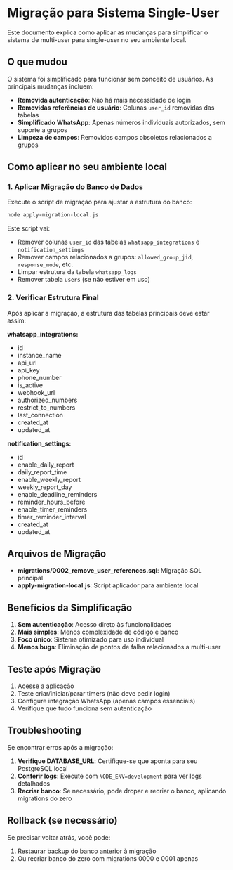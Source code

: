 # Migração para Sistema Single-User

Este documento explica como aplicar as mudanças para simplificar o sistema de multi-user para single-user no seu ambiente local.

## O que mudou

O sistema foi simplificado para funcionar sem conceito de usuários. As principais mudanças incluem:

- **Removida autenticação**: Não há mais necessidade de login
- **Removidas referências de usuário**: Colunas `user_id` removidas das tabelas
- **Simplificado WhatsApp**: Apenas números individuais autorizados, sem suporte a grupos
- **Limpeza de campos**: Removidos campos obsoletos relacionados a grupos

## Como aplicar no seu ambiente local

### 1. Aplicar Migração do Banco de Dados

Execute o script de migração para ajustar a estrutura do banco:

```bash
node apply-migration-local.js
```

Este script vai:
- Remover colunas `user_id` das tabelas `whatsapp_integrations` e `notification_settings`
- Remover campos relacionados a grupos: `allowed_group_jid`, `response_mode`, etc.
- Limpar estrutura da tabela `whatsapp_logs`
- Remover tabela `users` (se não estiver em uso)

### 2. Verificar Estrutura Final

Após aplicar a migração, a estrutura das tabelas principais deve estar assim:

**whatsapp_integrations:**
- id
- instance_name
- api_url
- api_key
- phone_number
- is_active
- webhook_url
- authorized_numbers
- restrict_to_numbers
- last_connection
- created_at
- updated_at

**notification_settings:**
- id
- enable_daily_report
- daily_report_time
- enable_weekly_report
- weekly_report_day
- enable_deadline_reminders
- reminder_hours_before
- enable_timer_reminders
- timer_reminder_interval
- created_at
- updated_at

## Arquivos de Migração

- **migrations/0002_remove_user_references.sql**: Migração SQL principal
- **apply-migration-local.js**: Script aplicador para ambiente local

## Benefícios da Simplificação

1. **Sem autenticação**: Acesso direto às funcionalidades
2. **Mais simples**: Menos complexidade de código e banco
3. **Foco único**: Sistema otimizado para uso individual
4. **Menos bugs**: Eliminação de pontos de falha relacionados a multi-user

## Teste após Migração

1. Acesse a aplicação
2. Teste criar/iniciar/parar timers (não deve pedir login)
3. Configure integração WhatsApp (apenas campos essenciais)
4. Verifique que tudo funciona sem autenticação

## Troubleshooting

Se encontrar erros após a migração:

1. **Verifique DATABASE_URL**: Certifique-se que aponta para seu PostgreSQL local
2. **Conferir logs**: Execute com `NODE_ENV=development` para ver logs detalhados
3. **Recriar banco**: Se necessário, pode dropar e recriar o banco, aplicando migrations do zero

## Rollback (se necessário)

Se precisar voltar atrás, você pode:
1. Restaurar backup do banco anterior à migração
2. Ou recriar banco do zero com migrations 0000 e 0001 apenas